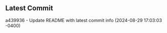
## Latest Commit
a439936 - Update README with latest commit info (2024-08-29 17:03:03 -0400) <Yunxi-Zhou>

